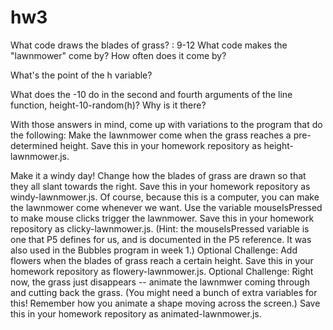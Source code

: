 # hw3

What code draws the blades of grass?
: 9-12
What code makes the "lawnmower" come by? How often does it come by?

What's the point of the h variable?

What does the -10 do in the second and fourth arguments of the line function, height-10-random(h)? Why is it there?

With those answers in mind, come up with variations to the program that do the following:
Make the lawnmower come when the grass reaches a pre-determined height. Save this in your homework repository as height-lawnmower.js.

Make it a windy day! Change how the blades of grass are drawn so that they all slant towards the right. Save this in your homework repository as windy-lawnmower.js.
Of course, because this is a computer, you can make the lawnmower come whenever we want. Use the variable mouseIsPressed to make mouse clicks trigger the lawnmower. Save this in your homework repository as clicky-lawnmower.js. (Hint: the mouseIsPressed variable is one that P5 defines for us, and is documented in the P5 reference. It was also used in the Bubbles program in week 1.)
Optional Challenge: Add flowers when the blades of grass reach a certain height. Save this in your homework repository as flowery-lawnmower.js.
Optional Challenge: Right now, the grass just disappears -- animate the lawnmwer coming through and cutting back the grass. (You might need a bunch of extra variables for this! Remember how you animate a shape moving across the screen.) Save this in your homework repository as animated-lawnmower.js.
